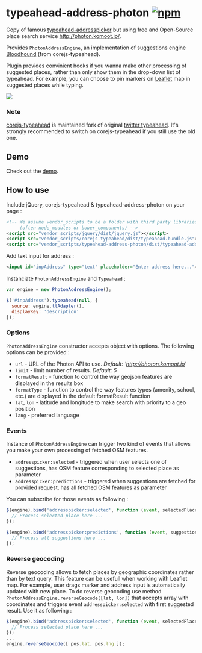 # typeahead-address-photon [![npm](https://img.shields.io/npm/v/typeahead-address-photon.svg)](http://npm.im/typeahead-address-photon) 

Copy of famous [typeahead-addresspicker](https://github.com/sgruhier/typeahead-addresspicker)
but using free and Open-Source place search service http://photon.komoot.io/.

Provides `PhotonAddressEngine`, an implementation of suggestions engine [Bloodhound](https://github.com/twitter/typeahead.js/blob/master/doc/bloodhound.md) (from corejs-typeahead).

Plugin provides convinient hooks if you wanna make other processing of suggested places, rather than only show them in the drop-down list of typeahead. For example, you can choose to pin markers on [Leaflet](http://leafletjs.com/) map in suggested places while typing.

<img src="https://raw.github.com/komoot/typeahead-address-photon/master/doc/screenshot.png"/>

### Note
[corejs-typeahead](https://github.com/corejavascript/typeahead.js) is maintained fork of original [twitter typeahead](http://twitter.github.io/typeahead.js/). It's strongly recommended to switch on corejs-typeahead if you still use the old one.

## Demo
Check out the [demo](http://komoot.github.io/typeahead-address-photon/).

## How to use
Include jQuery, corejs-typeahead & typeahead-address-photon on your page :
```xml
<!-- We assume vendor_scripts to be a folder with third party libraries
     (often node_modules or bower_components) -->
<script src="vendor_scripts/jquery/dist/jquery.js"></script>
<script src="vendor_scripts/corejs-typeahead/dist/typeahead.bundle.js"></script>
<script src="vendor_scripts/typeahead-address-photon/dist/typeahead-address-photon.js"></script>
```
Add text input for address :
```xml
<input id="inpAddress" type="text" placeholder="Enter address here..."></input>
```

Instanciate `PhotonAddressEngine` and `Typeahead` :
```javascript
var engine = new PhotonAddressEngine();

$('#inpAddress').typeahead(null, {
  source: engine.ttAdapter(),
  displayKey: 'description'
});
```

### Options
`PhotonAddressEngine` constructor accepts object with options. The following options can be provided :
- `url` - URL of the Photon API to use. *Default: 'http://photon.komoot.io'*
- `limit` - limit number of results. *Default: 5*
- `formatResult` - function to control the way geojson features are displayed in the results box
- `formatType` - function to control the way features types (amenity, school, etc.) are displayed in the default formatResult function
- `lat`, `lon` - latitude and longitude to make search with priority to a geo position
- `lang` - preferred language

### Events
Instance of `PhotonAddressEngine` can trigger two kind of events that allows you make your own processing of fetched OSM features.
- `addresspicker:selected` - triggered when user selects one of suggestions, has OSM feature corresponding to selected place as parameter
- `addresspicker:predictions` - triggered when suggestions are fetched for provided request, has all fetched OSM features as parameter

You can subscribe for those events as following :
```javascript
$(engine).bind('addresspicker:selected', function (event, selectedPlace) {
  // Process selected place here ...
});

$(engine).bind('addresspicker:predictions', function (event, suggestions) {
  // Process all suggestions here ...
});
```

### Reverse geocoding
Reverse geocoding allows to fetch places by geographic coordinates rather than by text query. This feature can be usefull when working with Leaflet map. For example, user drags marker and address input is automatically updated with new place. To do reverse geocoding use method `PhotonAddressEngine.reverseGeocode([lat, lon])` that accepts array with coordinates and triggers event `addresspicker:selected` with first suggested result. Use it as following :

```javascript
$(engine).bind('addresspicker:selected', function (event, selectedPlace) {
  // Process selected place here ...
});
...
engine.reverseGeocode([ pos.lat, pos.lng ]);
```
